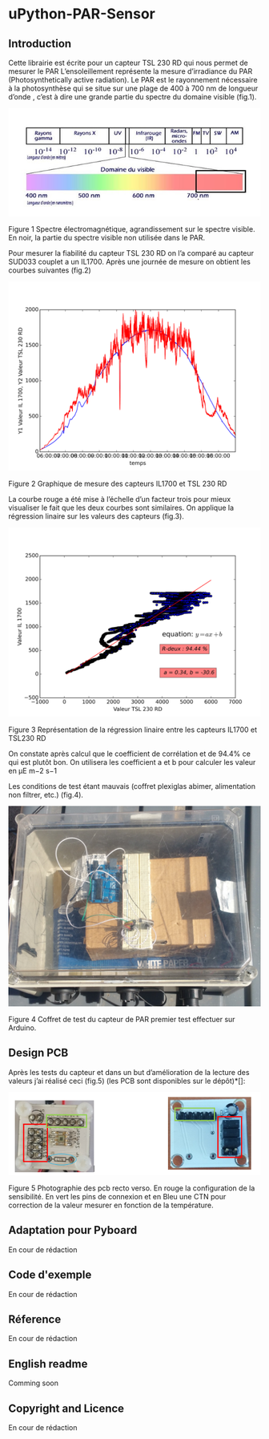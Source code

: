 # uPython-PAR-Sensor

## Introduction
Cette librairie est écrite pour un capteur TSL 230 RD qui nous permet de mesurer le PAR
L’ensoleillement représente la mesure d’irradiance du PAR  (Photosynthetically active radiation). Le PAR est le rayonnement nécessaire à la photosynthèse qui se situe sur une plage de 400 à 700 nm de longueur d’onde , c’est à dire une grande partie du spectre du domaine visible (fig.1).

![Spectre électromagnétique](/images/spectre_electromagnetique.jpg)

Figure 1 Spectre électromagnétique, agrandissement sur le spectre visible. En noir, la partie du spectre visible non utilisée dans le PAR.

Pour mesurer la fiabilité du capteur TSL 230 RD on l’a comparé au capteur SUD033 couplet a un IL1700. Après une journée de mesure on obtient les courbes suivantes (fig.2)

![Courbe des capteurs](/images/courbe.png)

Figure 2 Graphique de mesure des capteurs IL1700 et TSL 230 RD

La courbe rouge a été mise à l’échelle d’un facteur trois pour mieux visualiser le fait que les deux courbes sont similaires.
On applique la régression linaire sur les valeurs des capteurs (fig.3).

![Régression linéaire](/images/reg_lin.png)

Figure 3 Représentation de la régression linaire entre les capteurs IL1700 et TSL230 RD

On constate après calcul que le coefficient de corrélation et de 94.4% ce qui est plutôt bon.
On utilisera les coefficient a et b pour calculer les valeur en μE m−2 s−1

Les conditions de test étant mauvais (coffret plexiglas abimer, alimentation non filtrer, etc.) (fig.4).

![Condition de test](/images/condition_test.jpg)

Figure 4 Coffret de test du capteur de PAR premier test effectuer sur Arduino.

## Design PCB

Après les tests du capteur et dans un but d’amélioration de la lecture des valeurs j’ai réalisé ceci (fig.5) (les PCB sont disponibles sur le dépôt)*[]: 

![PCB](/images/pcb.png)

Figure 5 Photographie des pcb recto verso. En rouge la configuration de la sensibilité. En vert les pins de connexion et en Bleu une CTN pour correction de la valeur mesurer en fonction de la température.

## Adaptation pour Pyboard

En cour de rédaction

## Code d'exemple

En cour de rédaction

## Réference

En cour de rédaction

## English readme

Comming soon

## Copyright and Licence

En cour de rédaction